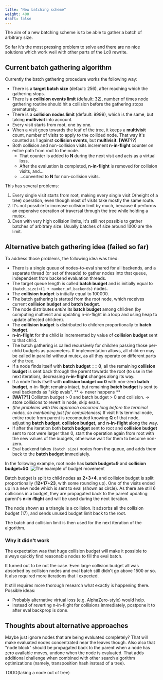 ```yaml
---
title: "New batching scheme"
weight: 400
draft: false
---
```


The aim of a new batching scheme is to be able to gather a batch of arbitrary size.

So far it's the most pressing problem to solve and there are no nice solutions which work well with other parts of the Lc0 rewrite.

## Current batch gathering algorithm

Currently the batch gathering procedure works the following way:
* There is a **target batch size** (default: 256), after reaching which the gathering stops.
* There is a **collision events limit** (default: 32), number of times node gathering routine should hit a collision before the gathering stops prematurely.
* There is a **collision nodes limit** (default: 9999), which is the same, but taking **multivisit** into account.
* Every visit starts from root, one by one.
* When a visit goes towards the leaf of the tree, it keeps a **multivisit** count, number of visits to apply to the collided node. That way it's counted as 1 against **collision events**, but **multivisit**. **[WAT??]**
* Both collision and non-collision visits increment **n-in-flight** counter on entire path from root to the node.
    * That counter is added to **N** during the next visit and acts as a virtual loss.
    * After the evaluation is completed, **n-in-flight** is removed for collision visits, and...
    * ...converted to **N** for non-collision visits.

This has several problems:
1. Every single visit starts from root, making every single visit O(height of a tree) operation, even though most of visits take mostly the same route.
1. It's not possible to increase collision limit by much, because it performs an expensive operation of traversal through the tree while holding a mutex.
1. Even with very high collision limits, it's still not possible to gather batches of arbitrary size. Usually batches of size around 1000 are the limit.


## Alternative batch gathering idea (failed so far)

To address those problems, the following idea was tried:
* There is a single queue of nodes-to-eval shared for all backends, and a separate thread (or set of threads) to gather nodes into that queue, independent from backend evaluation threads.
* The target queue length is called **batch budget** and is initially equal to `(batch_size)×(1 + number_of_backends)` nodes.
* The **collision budget** is initially equal to 100000.
* The batch gathering is started from the root node, which receives current **collision budget** and **batch budget**.
* The node distributes *entire* its **batch budget** among children (by computing multivisit and updating n-in-flight in a loop and using heap to update affected children).
* The **collision budget** is distributed to children proportionally to **batch budget**.
* **n-in-flight** for the child is incremented by value of **collision budget** sent to that child.
* The batch gathering is called recursively for children passing those per-child budgets as parameters. If implementation allows, all children may be called in parallel without mutex, as all they operate on different parts of the tree.
* If a node finds itself with **batch budget == 0**, all the remaining **collision budget** is sent back through the parent towards the root (to use in the next iteration), decreasing **n-in-flight** changes along its way.
* If a node finds itself with **collision budget == 0** with non-zero **batch budget**, n-in-flight remains intact, but remaining **batch budget** is sent to eval backends as "skip evals". ** <- never happens **
* **[WAT??]** Colliston budget > 0 and batch budget > 0 and collision. -> store collisions to revert in node, skip evals.
* *(the problems with this approach occurred long before the terminal nodes, so mentioning just for completeness)* If visit hits terminal node, entire route from parent is recomputed knowing **Q** of that node, adjusting **batch budget**, **collision budget**, and **n-in-flight** along the way.
* If after the iteration both **batch budget** sent to root and **collision budget** sent to root were larger than 0, start the operation again from root with the new values of the budgets, otherwise wait for them to become non-zero.
* Eval backend takes `(batch size)` nodes from the queue, and adds them back to the **batch budget** immediately.

In the following example, root node has **batch budget=9** and **collision budget=50**:
![The example of budget movement](new-batching.svg)

Batch budget is split to child nodes as **2+3+4**, and collision budget is split proportionally (**12+17+23**, with some rounding up). One of the visits ended up in a new node which is sent to eval (shown as circle). As there are still 6 collisions in a budget, they are propagated back to the parent updating parent's **n-in-flight** and will be used during the next iteration.

The node shown as a triangle is a collision. It adsorbs all the collision budget (17), and sends unused budget limit back to the root.

The batch and collision limit is then used for the next iteration of the algorithm.

### Why it didn't work

The expectation was that huge collision budget will make it possible to always quickly find reasonable nodes to fill the eval batch.

It turned out to be not the case. Even large collision budget all was absorbed by collision nodes and eval batch still didn't go above 1500 or so. It also required more iterations that I expected.

It still requires more thorough research what exactly is happening there. Possible ideas:
* Probably alternative virtual loss (e.g. AlphaZero-style) would help.
* Instead of reverting n-in-flight for collisions immediately, postpone it to after eval backprop is done.

## Thoughts about alternative approaches

Maybe just ignore nodes that are being evaluated completely? That will make evaluated nodes concentrated near the leaves though. Also also that "node block" should be propagated back to the parent when a node has zero available moves, undone when the node is evaluated. That adds additional challenge when combined with other search algorithm optimizations (namely, transposition hash instead of a tree).

TODO(taking a node out of tree)